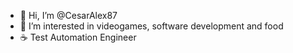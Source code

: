 - 👋 Hi, I’m @CesarAlex87
- 👀 I’m interested in videogames, software development and food
- ☕ Test Automation Engineer
  
<!---
CesarAlex87/CesarAlex87 is a ✨ special ✨ repository because its `README.md` (this file) appears on your GitHub profile.
You can click the Preview link to take a look at your changes.
--->
